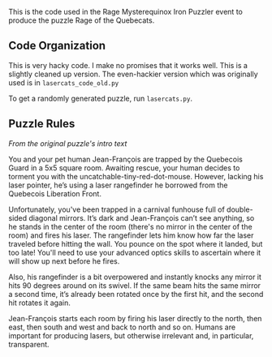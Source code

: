 This is the code used in the Rage Mysterequinox Iron Puzzler event to produce the puzzle Rage of the Quebecats.

## Code Organization

This is very hacky code. I make no promises that it works well. This is a slightly cleaned up version. The even-hackier version which was originally used is in `lasercats_code_old.py`

To get a randomly generated puzzle, run `lasercats.py`.

## Puzzle Rules
*From the original puzzle's intro text*

You and your pet human Jean-François are trapped by the Quebecois Guard in a 5x5 square room. Awaiting rescue, your human decides to torment you with the uncatchable-tiny-red-dot-mouse. However, lacking his laser pointer, he’s using a laser rangefinder he borrowed from the Quebecois Liberation Front. 

Unfortunately, you've been trapped in a carnival funhouse full of double-sided diagonal mirrors. It’s dark and Jean-François can’t see anything, so he stands in the center of the room (there's no mirror in the center of the room) and fires his laser. The rangefinder lets him know how far the laser traveled before hitting the wall. You pounce on the spot where it landed, but too late! You'll need to use your advanced optics skills to ascertain where it will show up next before he fires.

Also, his rangefinder is a bit overpowered and instantly knocks any mirror it hits 90 degrees around on its swivel. If the same beam hits the same mirror a second time, it’s already been rotated once by the first hit, and the second hit rotates it again.

Jean-François starts each room by firing his laser directly to the north, then east, then south and west and back to north and so on. Humans are important for producing lasers, but otherwise irrelevant and, in particular, transparent.
